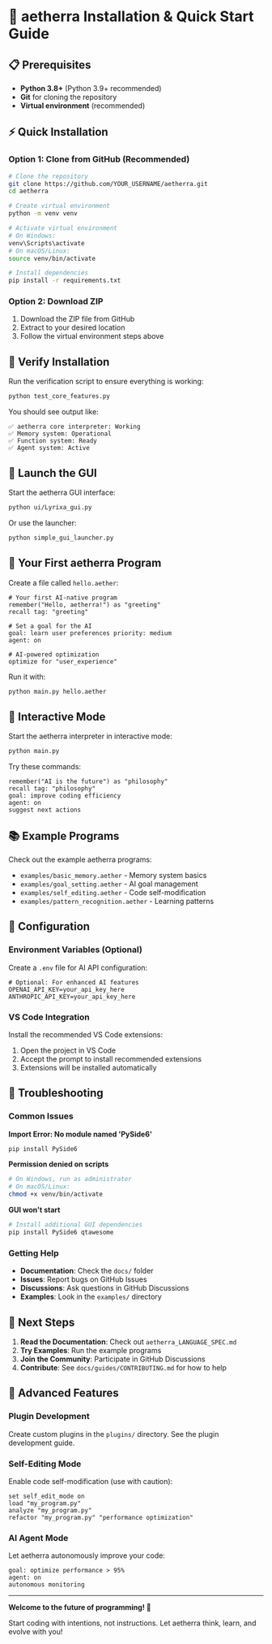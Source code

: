 # 🚀 aetherra Installation & Quick Start Guide

## 📋 Prerequisites

- **Python 3.8+** (Python 3.9+ recommended)
- **Git** for cloning the repository
- **Virtual environment** (recommended)

## ⚡ Quick Installation

### Option 1: Clone from GitHub (Recommended)

```bash
# Clone the repository
git clone https://github.com/YOUR_USERNAME/aetherra.git
cd aetherra

# Create virtual environment
python -m venv venv

# Activate virtual environment
# On Windows:
venv\Scripts\activate
# On macOS/Linux:
source venv/bin/activate

# Install dependencies
pip install -r requirements.txt
```

### Option 2: Download ZIP

1. Download the ZIP file from GitHub
2. Extract to your desired location
3. Follow the virtual environment steps above

## 🧪 Verify Installation

Run the verification script to ensure everything is working:

```bash
python test_core_features.py
```

You should see output like:
```
✅ aetherra core interpreter: Working
✅ Memory system: Operational
✅ Function system: Ready
✅ Agent system: Active
```

## 🎨 Launch the GUI

Start the aetherra GUI interface:

```bash
python ui/Lyrixa_gui.py
```

Or use the launcher:

```bash
python simple_gui_launcher.py
```

## 📝 Your First aetherra Program

Create a file called `hello.aether`:

```aetherra
# Your first AI-native program
remember("Hello, aetherra!") as "greeting"
recall tag: "greeting"

# Set a goal for the AI
goal: learn user preferences priority: medium
agent: on

# AI-powered optimization
optimize for "user_experience"
```

Run it with:

```bash
python main.py hello.aether
```

## 🧠 Interactive Mode

Start the aetherra interpreter in interactive mode:

```bash
python main.py
```

Try these commands:
```aetherra
remember("AI is the future") as "philosophy"
recall tag: "philosophy"
goal: improve coding efficiency
agent: on
suggest next actions
```

## 📚 Example Programs

Check out the example aetherra programs:

- `examples/basic_memory.aether` - Memory system basics
- `examples/goal_setting.aether` - AI goal management
- `examples/self_editing.aether` - Code self-modification
- `examples/pattern_recognition.aether` - Learning patterns

## 🔧 Configuration

### Environment Variables (Optional)

Create a `.env` file for AI API configuration:

```env
# Optional: For enhanced AI features
OPENAI_API_KEY=your_api_key_here
ANTHROPIC_API_KEY=your_api_key_here
```

### VS Code Integration

Install the recommended VS Code extensions:

1. Open the project in VS Code
2. Accept the prompt to install recommended extensions
3. Extensions will be installed automatically

## 🐛 Troubleshooting

### Common Issues

**Import Error: No module named 'PySide6'**
```bash
pip install PySide6
```

**Permission denied on scripts**
```bash
# On Windows, run as administrator
# On macOS/Linux:
chmod +x venv/bin/activate
```

**GUI won't start**
```bash
# Install additional GUI dependencies
pip install PySide6 qtawesome
```

### Getting Help

- **Documentation**: Check the `docs/` folder
- **Issues**: Report bugs on GitHub Issues
- **Discussions**: Ask questions in GitHub Discussions
- **Examples**: Look in the `examples/` directory

## 🎯 Next Steps

1. **Read the Documentation**: Check out `aetherra_LANGUAGE_SPEC.md`
2. **Try Examples**: Run the example programs
3. **Join the Community**: Participate in GitHub Discussions
4. **Contribute**: See `docs/guides/CONTRIBUTING.md` for how to help

## 🌟 Advanced Features

### Plugin Development

Create custom plugins in the `plugins/` directory. See the plugin development guide.

### Self-Editing Mode

Enable code self-modification (use with caution):

```aetherra
set self_edit_mode on
load "my_program.py"
analyze "my_program.py"
refactor "my_program.py" "performance optimization"
```

### AI Agent Mode

Let aetherra autonomously improve your code:

```aetherra
goal: optimize performance > 95%
agent: on
autonomous monitoring
```

---

**Welcome to the future of programming! 🧬**

Start coding with intentions, not instructions. Let aetherra think, learn, and evolve with you!
